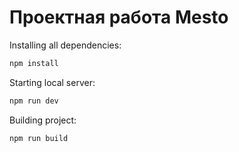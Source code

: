 # Проектная работа Mesto

Installing all dependencies:

```bash
npm install
```

Starting local server:

```bash
npm run dev
```

Building project:

```bash
npm run build
```